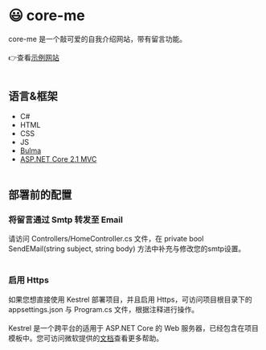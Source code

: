 # 😃 core-me

core-me 是一个敲可爱的自我介绍网站，带有留言功能。
<br><br>
👉查看[示例网站](https://surbowl.online)
<br><br>
## 语言&框架
- C#
- HTML
- CSS
- JS
- [Bulma](https://github.com/jgthms/bulma)
- [ASP.NET Core 2.1 MVC](https://github.com/aspnet/AspNetCore)
<br><br>
## 部署前的配置
### 将留言通过 Smtp 转发至 Email
请访问 Controllers/HomeController.cs 文件，在 private bool SendEMail(string subject, string body) 方法中补充与修改您的smtp设置。
<br><br>
### 启用 Https
如果您想直接使用 Kestrel 部署项目，并且启用 Https，可访问项目根目录下的 appsettings.json 与 Program.cs 文件，根据注释进行操作。
<br><br>
Kestrel 是一个跨平台的适用于 ASP.NET Core 的 Web 服务器，已经包含在项目模板中。您可访问微软提供的[文档](https://docs.microsoft.com/zh-cn/aspnet/core/host-and-deploy/?view=aspnetcore-3.0)查看更多帮助。
